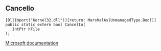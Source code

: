 ## CancelIo

```
[DllImport("Kernel32.dll")][return: MarshalAs(UnmanagedType.Bool)]
public static extern bool CancelIo(
   IntPtr hFile
);
```

[Microsoft documentation](TODO)
